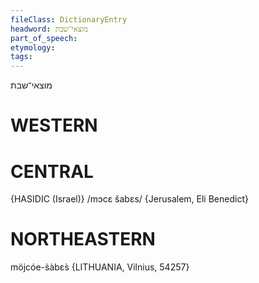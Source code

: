 ```yaml
---
fileClass: DictionaryEntry
headword: מוצאי־שבת
part_of_speech: 
etymology: 
tags: 
---
```

מוצאי־שבת

WESTERN
========

CENTRAL
========

{HASIDIC (Israel)}
/mɔcɛ šabɛs/ {Jerusalem, Eli Benedict}

NORTHEASTERN
==============

möjcóe-s̀àbɛs̀ {LITHUANIA, Vilnius, 54257}
